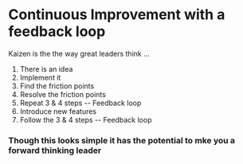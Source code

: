 
# Continuous Improvement with a feedback loop

Kaizen is the the way great leaders think ... 

1. There is an idea
2. Implement it
3. Find the friction points 
4. Resolve the friction points
5. Repeat 3 & 4 steps -- Feedback loop
6. Introduce new features
7. Follow the 3 & 4 steps -- Feedback loop

### Though this looks simple it has the potential to mke you a forward thinking leader
